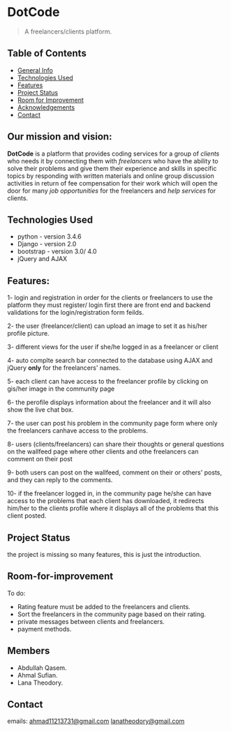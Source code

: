 # DotCode
> A freelancers/clients platform.

## Table of Contents
* [General Info](#our-mission)
* [Technologies Used](#technologies-used)
* [Features](#features)
* [Project Status](#project-status)
* [Room for Improvement](#room-for-improvement)
* [Acknowledgements](#members)
* [Contact](#contact)



## Our mission and vision:
**DotCode** is a platform that provides coding services for a group of *clients* who needs it by connecting them with *freelancers* who have the ability to solve their problems
and give them their experience and skills in specific topics by responding with written materials and online group discussion activities in return of fee compensation
for their work which will open the door for many *job opportunities* for the freelancers and *help services* for clients.


## Technologies Used
- python - version 3.4.6
- Django - version 2.0
- bootstrap - version 3.0/ 4.0
- jQuery and AJAX


## Features:

1- login and registration
in order for the clients or freelancers to use the platform they must register/ login first
there are front end and backend validations for the login/registration form feilds.

2- the user (freelancer/client) can upload an image to set it as his/her profile picture.

3- different views for the user if she/he logged in as a freelancer or client

4- auto complte search bar connected to the database using AJAX and jQuery **only** for the freelancers' names.

5- each client can have access to the freelancer profile by clicking on gis/her image in the community page

6- the perofile displays information about the freelancer and it will also show the live chat box.

7- the user can post his problem in the community page form where only the freelancers canhave access to the problems.

8- users (clients/freelancers) can share their thoughts or general questions on the wallfeed page where other clients and othe freelancers can comment on their post

9- both users can post on the wallfeed, comment on their or others' posts, and they can reply to the comments.

10- if the freelancer logged in, in the community page he/she can have access to the problems that each client has downloaded, 
it redirects him/her to the clients profile where it displays all of the problems that this client posted.


## Project Status
the project is missing so many features, this is just the introduction.

## Room-for-improvement
To do:
- Rating feature must be added to the freelancers and clients.
- Sort the freelancers in the community page based on their rating.
- private messages between clients and freelancers.
- payment methods.


## Members
- Abdullah Qasem.
- Ahmal Sufian.
- Lana Theodory.


## Contact
emails: ahmad11213731@gmail.com
lanatheodory@gmail.com




